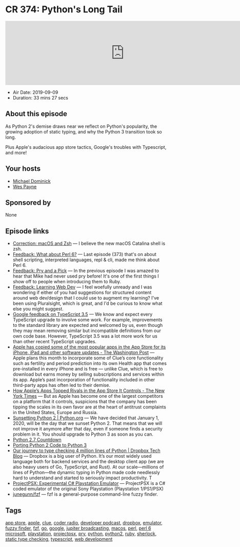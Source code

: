 # CR 374: Python's Long Tail

<iframe src="https://player.fireside.fm/v2/MLf2ZzhC+Od3e4JD5?theme=dark" width="740" height="200" frameborder="0" scrolling="no"></iframe>

* Air Date: 2019-09-09
* Duration: 33 mins 27 secs

## About this episode

As Python 2's demise draws near we reflect on Python's popularity, the growing adoption of static typing, and why the Python 3 transition took so long.

Plus Apple's audacious app store tactics, Google's troubles with Typescript, and more!

## Your hosts
* [Michael Dominick](https://coder.show/hosts/michael)
* [Wes Payne](https://coder.show/hosts/wespayne)

## Sponsored by

None



## Episode links

  * [Correction: macOS and Zsh](https://www.reddit.com/r/CoderRadio/comments/cz5v35/coder_radio_373_interactive_investigations_coder/eyxrq6c/ "Correction: macOS and Zsh") — I believe the new macOS Catalina shell is zsh.
  * [Feedback: What about Perl 6?](https://slexy.org/view/s2GMa363ln "Feedback: What about Perl 6?") — Last episode (373) that's on about shell scripting, interpreted languages, repl & cli, made me think about Perl 6.
  * [Feedback: Pry and a Pick](https://slexy.org/view/s2sHl0j5xl "Feedback: Pry and a Pick") — In the previous episode I was amazed to hear that Mike had never used pry before! It's one of the first things I show off to people when introducing them to Ruby.
  * [Feedback: Learning Web Dev](https://slexy.org/view/s20RoYjNmV "Feedback: Learning Web Dev") — I feel woefully unready and I was wondering if either of you had suggestions for structured content around web dev/design that I could use to augment my learning? I've been using Pluralsight, which is great, and I'd be curious to know what else you might suggest. 
  * [Google feedback on TypeScript 3.5](https://github.com/microsoft/TypeScript/issues/33272 "Google feedback on TypeScript 3.5") — We know and expect every TypeScript upgrade to involve some work. For example, improvements to the standard library are expected and welcomed by us, even though they may mean removing similar but incompatible definitions from our own code base. However, TypeScript 3.5 was a lot more work for us than other recent TypeScript upgrades.
  * [Apple has copied some of the most popular apps in the App Store for its iPhone, iPad and other software updates - The Washington Post](https://www.washingtonpost.com/technology/2019/09/05/how-apple-uses-its-app-store-copy-best-ideas/ "Apple has copied some of the most popular apps in the App Store for its iPhone, iPad and other software updates - The Washington Post") — Apple plans this month to incorporate some of Clue’s core functionality such as fertility and period prediction into its own Health app that comes pre-installed in every iPhone and is free — unlike Clue, which is free to download but earns money by selling subscriptions and services within its app. Apple’s past incorporation of functionality included in other third-party apps has often led to their demise. 
  * [How Apple’s Apps Topped Rivals in the App Store It Controls - The New York Times](https://www.nytimes.com/interactive/2019/09/09/technology/apple-app-store-competition.html "How Apple’s Apps Topped Rivals in the App Store It Controls - The New York Times") — But as Apple has become one of the largest competitors on a platform that it controls, suspicions that the company has been tipping the scales in its own favor are at the heart of antitrust complaints in the United States, Europe and Russia.
  * [Sunsetting Python 2 | Python.org](https://www.python.org/doc/sunset-python-2/ "Sunsetting Python 2 | Python.org") — We have decided that January 1, 2020, will be the day that we sunset Python 2. That means that we will not improve it anymore after that day, even if someone finds a security problem in it. You should upgrade to Python 3 as soon as you can.
  * [Python 2.7 Countdown](https://pythonclock.org/ "Python 2.7 Countdown")
  * [Porting Python 2 Code to Python 3](https://docs.python.org/3/howto/pyporting.html "Porting Python 2 Code to Python 3")
  * [Our journey to type checking 4 million lines of Python | Dropbox Tech Blog](https://blogs.dropbox.com/tech/2019/09/our-journey-to-type-checking-4-million-lines-of-python/ "Our journey to type checking 4 million lines of Python | Dropbox Tech Blog") — Dropbox is a big user of Python. It’s our most widely used language both for backend services and the desktop client app (we are also heavy users of Go, TypeScript, and Rust). At our scale—millions of lines of Python—the dynamic typing in Python made code needlessly hard to understand and started to seriously impact productivity. T
  * [ProjectPSX: Experimental C# Playstation Emulator](https://github.com/BluestormDNA/ProjectPSX "ProjectPSX: Experimental C# Playstation Emulator") — ProjectPSX is a C# coded emulator of the original Sony Playstation (Playstation 1/PS1/PSX) 
  * [junegunn/fzf](https://github.com/junegunn/fzf "junegunn/fzf") — fzf is a general-purpose command-line fuzzy finder. 



## Tags

[app store](https://coder.show/tags/app%20store), [apple](https://coder.show/tags/apple), [clue](https://coder.show/tags/clue), [coder radio](https://coder.show/tags/coder%20radio), [developer podcast](https://coder.show/tags/developer%20podcast), [dropbox](https://coder.show/tags/dropbox), [emulator](https://coder.show/tags/emulator), [fuzzy finder](https://coder.show/tags/fuzzy%20finder), [fzf](https://coder.show/tags/fzf), [go](https://coder.show/tags/go), [google](https://coder.show/tags/google), [jupiter broadcasting](https://coder.show/tags/jupiter%20broadcasting), [macos](https://coder.show/tags/macos), [perl](https://coder.show/tags/perl), [perl 6 microsoft](https://coder.show/tags/perl%206%20microsoft), [playstation](https://coder.show/tags/playstation), [projectpsx](https://coder.show/tags/projectpsx), [pry](https://coder.show/tags/pry), [python](https://coder.show/tags/python), [python2](https://coder.show/tags/python2), [ruby](https://coder.show/tags/ruby), [sherlock](https://coder.show/tags/sherlock), [static type checking](https://coder.show/tags/static%20type%20checking), [typescript](https://coder.show/tags/typescript), [web development](https://coder.show/tags/web%20development)